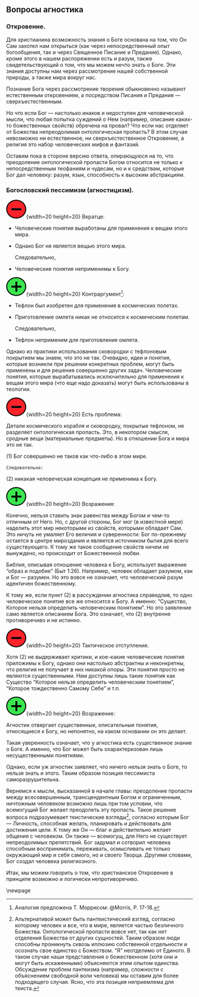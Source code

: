 ## Вопросы агностика

### Откровение.

Для христианина возможность знания о Боге основана на том, что Он Сам захотел нам открыться (как через непосредственный опыт богообщения, так и через Священное Писание и Предание). Однако, кроме этого в нашем распоряжении есть и разум, также свидетельствующий о том, что мы можем нечто знать о Боге. Эти знания доступны нам через рассмотрение нашей собственной природы, а также мира вокруг нас. 

Познание Бога через рассмотрение творения обыкновенно называют естественным откровением, а посредством Писания и Предания — сверхъестественным.

Но что если Бог — настолько инаков и недоступен для человеческой мысли, что любая попытка суждений о Нем (например, описание каких-то божественных свойств) обречена на провал? Что если нас отделяет от Божества непреодолимая онтологическая пропасть? В этом случае невозможно ни естественное, ни сверхъестественное Откровение, а религия это набор человеческих мифов и фантазий.

Оставим пока в стороне версию ответа, опирающуюся на то, что преодоление онтологической пропасти Богом относится не только к непосредственным теофаниям и чудесам, но и к средствам, которые Бог дал человеку: разум, язык, способность к высоким абстракциям.

### Богословский пессимизм (агностицизм).

![](../image/a_letter03.png){width=20 height=20} Вкратце: 

* Человеческие понятия выработаны для применения к вещам этого мира. 
* Однако Бог не является вещью этого мира. 

    Следовательно, 
* Человеческие понятия неприменимы к Богу.

![](../image/cross05.png){width=20 height=20} Контраргумент[^gc001]:

* Тефлон был изобретен для применения в космических полетах. 
* Приготовление омлета никак не относится к космическим полетам. 

    Следовательно, 
* Тефлон неприменим для приготовления омлета. 

Однако из практики использования сковородки с тефлоновым покрытием мы знаем, что это не так. Очевидно, идеи и понятия, которые возникли при решении конкретных проблем, могут быть применены и для решения совершенно других задач. Человеческие понятия, которые вырабатывались исключительно для применения к вещам этого мира (что еще надо доказать) могут быть использованы в теологии.

![](../image/a_letter03.png){width=20 height=20}  Есть проблема:

Детали космического корабля и сковородку, покрытые тефлоном, не разделяет онтологическая пропасть. Это, в некотором смысле, сродные вещи (материальные предметы). Но в отношении Бога и мира это не так.

(1) Бог совершенно не таков как что-либо в этом мире. 

    Следовательно:
(2) никакая человеческая концепция не применима к Богу.

![](../image/cross05.png){width=20 height=20} Возражения:

Конечно, нельзя ставить знак равенства между Богом и чем-то отличным от Него. Но, с другой стороны, Бог мог (в известной мере) наделить этот мир некоторыми из свойств, которыми обладает Сам. Это ничуть не умаляет Его величия и суверенности: Бог по-прежнему остается в центре мироздания и является источником бытия для всего существующего. К тому же такое сообщение свойств ничем не вынуждено, но происходит от Божественной любви.

Библия, описывая отношение человека к Богу, использует выражение “образ и подобие” (Быт 1:26). Например, человек обладает разумом, как и Бог — разумен. Но это вовсе не означает, что человеческий разум идентичен божественному.

К тому же, если пункт (2) в рассуждении агностика справедлив, то одно человеческое понятие все же относится к Богу. А именно: “Существо, Которое нельзя определить человеческим понятием”. Но это заявление само является описанием Бога. Это означает, что (2) внутренне противоречиво и не истинно.

![](../image/a_letter03.png){width=20 height=20}  Тактическое отступление.

Хотя (2) не выдерживает критики, и кое-какие человеческие понятия приложимы к Богу, однако они настолько абстрактны и неконкретны, что религия не получает в них никакой опоры. Эти понятия просто не являются существенными. Нам доступны лишь такие понятия как Существо “Которое нельзя определить человеческим понятием”, “Которое тождественно Самому Себе” и т.п.

![](../image/cross05.png){width=20 height=20}   Возражение:

Агностик отвергает существенные, описательные понятия, относящиеся к Богу, но непонятно, на каком основании он это делает.

Такая уверенность означает, что у агностика есть существенное знание о Боге. А именно, что Бог может быть охарактеризован лишь несущественными понятиями.

Однако, если уж агностик заявляет, что ничего нельзя знать о Боге, то нельзя знать и этого. Таким образом позиция пессимиста саморазрушительна.

Вернемся к мысли, высказанной в начале главы: преодоление пропасти между всесовершенным, трансцендентным Богом и ограниченным, ничтожным человеком возможно лишь при том условии, что всемогущий Бог желает преодолеть эту пропасть. Такое решение вопроса подразумевает теистические взгляды[^gc002], согласно которым Бог — Личность, способная желать, планировать и действовать для достижения цели. К тому же Он — благ и действительно желает общения с человеком. Он также — всемогущ, для Него не существует непреодолимых препятствий. Бог задумал и сотворил человека способным воспринимать, переживать, осмысливать не только окружающий мир и себя самого, но и своего Творца. Другими словами, Бог создал человека религиозного.

Итак, мы можем говорить о том, что христианское Откровение в принципе возможно и логически непротиворечиво. 

[^gc001]: Аналогия предложена Т. Моррисом: @Morris, P. 17-18.
[^gc002]: Альтернативой может быть пантеистический взгляд, согласно которому человек и все, что в мире, является частью безличного Божества. Онтологической пропасти вовсе нет, так как нет отделения Божества от других сущностей. Таким образом люди способны проникнуть сквозь иллюзию собственной отдельности и осознать свое единство с Божеством. “Я” неотделимо от Единого. В таком случае наши представления о божественном (хотя они и могут быть искаженными) объясняются этим опытом единства. Обсуждение проблем пантеизма (например, сложности с объяснением свободной воли человека) мы оставим для более подходящего случая. Ясно, что эта позиция неприемлема для теиста.

\newpage

